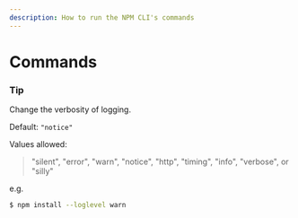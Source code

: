 ```yaml
---
description: How to run the NPM CLI's commands
---
```

# Commands


### Tip

Change the verbosity of logging.

Default: `"notice"`

Values allowed:

> "silent", "error", "warn", "notice", "http", "timing", "info", "verbose", or "silly"


e.g.

```sh
$ npm install --loglevel warn
```
